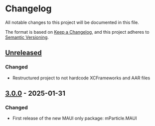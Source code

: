 <!-- markdownlint-disable MD024 -->

# Changelog

All notable changes to this project will be documented in this file.

The format is based on [Keep a Changelog](https://keepachangelog.com/en/1.1.0/),
and this project adheres to [Semantic Versioning](https://semver.org/spec/v2.0.0.html).

## [Unreleased]

### Changed

- Restructured project to not hardcode XCFrameworks and AAR files

## [3.0.0] - 2025-01-31

### Changed

- First release of the new MAUI only package: mParticle.MAUI

[unreleased]: https://github.com/mParticle/mparticle-maui-sdk/compare/3.0.0...HEAD
[3.0.0]: https://github.com/mParticle/mparticle-maui-sdk/compare/08b6a85a91b4f1cf98607e3eb91ccb4b9eea6548...3.0.0
